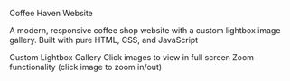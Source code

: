 Coffee Haven Website

A modern, responsive coffee shop website with a custom lightbox image gallery. Built with pure HTML, CSS, and JavaScript

Custom Lightbox Gallery
Click images to view in full screen
Zoom functionality (click image to zoom in/out)
